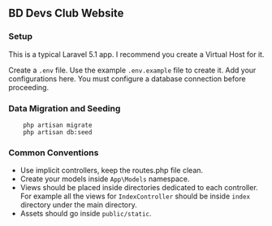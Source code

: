 ## BD Devs Club Website

### Setup

This is a typical Laravel 5.1 app. I recommend you create a Virtual Host for it. 

Create a `.env` file. Use the example `.env.example` file to create it. Add your configurations here. You must configure a database connection before proceeding. 

### Data Migration and Seeding

		php artisan migrate
		php artisan db:seed
		

### Common Conventions

* Use implicit controllers, keep the routes.php file clean.
* Create your models inside `App\Models` namespace.
* Views should be placed inside directories dedicated to each controller. For example all the views for `IndexController` should be inside `index` directory under the main directory. 
* Assets should go inside `public/static`.